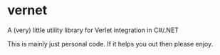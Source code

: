 # vernet
A (very) little utility library for Verlet integration in C#/.NET

This is mainly just personal code. If it helps you out then please enjoy.
